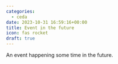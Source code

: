 ```yaml
---
categories:
  - ceda
date: 2023-10-31 16:59:16+00:00
title: Event in the future
icon: fas rocket
draft: true
---
```


An event happening some time in the future.

